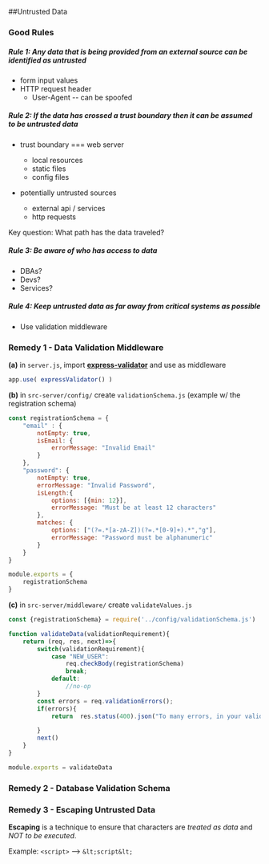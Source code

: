 ##Untrusted Data


### Good Rules
##### Rule 1: Any data that is being provided from an external source can be identified as untrusted
- form input values
- HTTP request header
  + User-Agent -- can be spoofed
 
##### Rule 2: If the data has crossed a trust boundary then it can be assumed to be untrusted data
- trust boundary === web server
  + local resources
  + static files
  + config files

- potentially untrusted sources
  + external api / services
  + http requests

Key question: What path has the data traveled?

##### Rule 3: Be aware of who has access to data
+ DBAs? 
+ Devs?
+ Services? 

##### Rule 4: Keep untrusted data as far away from critical systems as possible
+ Use validation middleware


### Remedy 1 - Data Validation Middleware
**(a)** in `server.js`, import  **[express-validator](https://github.com/ctavan/express-validator)** and use as middleware
```js
app.use( expressValidator() )
```

**(b)**
in `src-server/config/` create `validationSchema.js`
(example w/ the registration schema)
```js
const registrationSchema = {
	"email" : {
		notEmpty: true,
		isEmail: {
			errorMessage: "Invalid Email"
		}
	},
	"password": {
		notEmpty: true,
		errorMessage: "Invalid Password",
		isLength:{
			options: [{min: 12}],
			errorMessage: "Must be at least 12 characters"
		},
		matches: {
			options: ["(?=.*[a-zA-Z])(?=.*[0-9]+).*","g"],
			errorMessage: "Password must be alphanumeric"
		}
	}
}

module.exports = {
	registrationSchema
}
```

**(c)**
in `src-server/middleware/` create `validateValues.js`
```js
const {registrationSchema} = require('../config/validationSchema.js')

function validateData(validationRequirement){
	return (req, res, next)=>{
		switch(validationRequirement){
			case "NEW_USER":
				req.checkBody(registrationSchema)
				break;
			default:
				//no-op
		}	
		const errors = req.validationErrors();
		if(errors){
			return  res.status(400).json("To many errors, in your validation, bits")

		}
		next()
	}
}

module.exports = validateData
```



### Remedy 2 - Database Validation Schema

### Remedy 3 - Escaping Untrusted Data
**Escaping** is a technique to ensure that characters are *treated as data* and *NOT to be executed*.

Example:  `<script>` --> `&lt;script&lt;`

